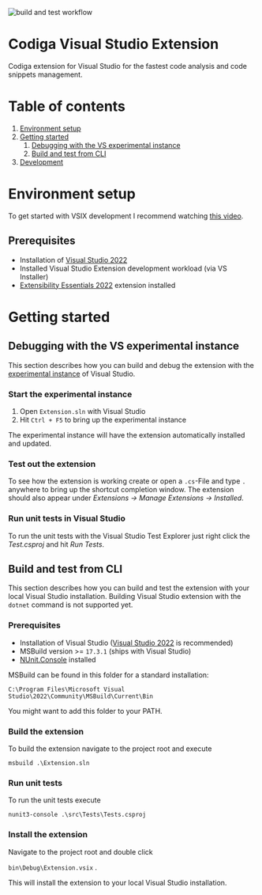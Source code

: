![build and test workflow](https://github.com/codiga/visualstudio-extension/actions/workflows/main.yml/badge.svg)

# Codiga Visual Studio Extension
Codiga extension for Visual Studio for the fastest code analysis and code snippets management.

# Table of contents
1. [Environment setup](#development-setup)
2. [Getting started](#getting-started)
   1. [Debugging with the VS experimental instance](#debugging)
   2. [Build and test from CLI](#build-cli)
3. [Development](#development)

# Environment setup
To get started with VSIX development I recommend watching [this video](https://youtu.be/u0pRDM8qW04).

## Prerequisites
* Installation of [Visual Studio 2022](https://visualstudio.microsoft.com/vs/)
* Installed Visual Studio Extension development workload (via VS Installer)
* [Extensibility Essentials 2022](https://marketplace.visualstudio.com/items?itemName=MadsKristensen.ExtensibilityEssentials2022) extension installed

# Getting started

## Debugging with the VS experimental instance 
This section describes how you can build and debug the extension with the [experimental instance](https://learn.microsoft.com/en-us/visualstudio/extensibility/the-experimental-instance?view=vs-2022) of Visual Studio.

### Start the experimental instance
1. Open `Extension.sln` with Visual Studio
2. Hit `Ctrl + F5` to bring up the experimental instance

The experimental instance will have the extension automatically installed and updated.

### Test out the extension
To see how the extension is working create or open a `.cs`-File and type `.` anywhere to bring up the shortcut completion window. The extension should also appear under *Extensions -> Manage Extensions -> Installed*.

### Run unit tests in Visual Studio
To run the unit tests with the Visual Studio Test Explorer just right click the *Test.csproj* and hit *Run Tests*.

## Build and test from CLI

This section describes how you can build and test the extension with your local Visual Studio installation. Building Visual Studio extension with the `dotnet` command is not supported yet.
### Prerequisites
* Installation of Visual Studio ([Visual Studio 2022](https://visualstudio.microsoft.com/vs/) is recommended)
* MSBuild version >= `17.3.1` (ships with Visual Studio)
* [NUnit.Console](https://github.com/nunit/nunit-console) installed

MSBuild can be found in this folder for a standard installation:

 `C:\Program Files\Microsoft Visual Studio\2022\Community\MSBuild\Current\Bin`
  
  You might want to add this folder to your PATH.
### Build the extension
To build the extension navigate to the project root and execute

`msbuild .\Extension.sln`
### Run unit tests
To run the unit tests execute

`nunit3-console .\src\Tests\Tests.csproj`
### Install the extension
Navigate to the project root and double click

`bin\Debug\Extension.vsix` .

This will install the extension to your local Visual Studio installation.


  

  
